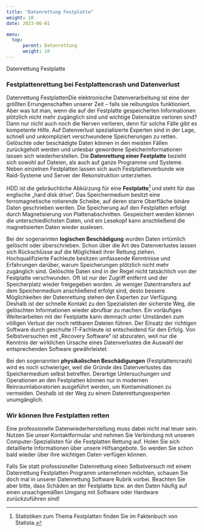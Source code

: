 ```yaml
---
title: "Datenrettung Festplatte"
weight: 10
date: 2023-06-01

menu:
  top:
      parent: Datenrettung
      weight: 10
---
```


Datenrettung Festplatte

### Festplattenrettung bei Festplattencrash und Datenverlust

Datenrettung FestplattenDie elektronische Datenverarbeitung ist eine der größten Errungenschaften unserer Zeit – falls sie reibungslos funktioniert. Aber was tut man, wenn die auf der Festplatte gespeicherten Informationen plötzlich nicht mehr zugänglich sind und wichtige Datensätze verloren sind? Dann nur nicht auch noch die Nerven verlieren, denn für solche Fälle gibt es kompetente Hilfe. Auf Datenverlust spezialisierte Experten sind in der Lage, schnell und unkompliziert verschwundene Speicherungen zu retten. Gelöschte oder beschädigte Daten können in den meisten Fällen zurückgeholt werden und unlesbar gewordene Speicherinformationen lassen sich wiederherstellen. Die **Datenrettung einer Festplatte** bezieht sich sowohl auf Dateien, als auch auf ganze Programme und Systeme. Neben einzelnen Festplatten lassen sich auch Festplattenverbunde wie Raid-Systeme und Server der Rekonstruktion unterziehen.

HDD ist die gebräuchliche Abkürzung für eine **Festplatte**[^*] und steht für das englische „hard disk drive“. Das Speichermedium besitzt eine ferromagnetische rotierende Scheibe, auf deren starre Oberfläche binäre Daten geschrieben werden. Die Speicherung auf den Festplatten erfolgt durch Magnetisierung von Plattenabschnitten. Gespeichert werden können die unterschiedlichsten Daten, und ein Lesekopf kann anschließend die magnetisierten Daten wieder auslesen.

Bei der sogenannten **logischen Beschädigung** wurden Daten irrtümlich gelöscht oder überschrieben. Schon über die Art des Datenverlustes lassen sich Rückschlüsse auf die Möglichkeit ihrer Rettung ziehen. Hochqualifizierte Fachleute besitzen umfassende Kenntnisse und Erfahrungen darüber, warum Speicherungen plötzlich nicht mehr zugänglich sind. Gelöschte Daten sind in der Regel nicht tatsächlich von der Festplatte verschwunden. Oft ist nur der Zugriff entfernt und der Speicherplatz wieder freigegeben worden. Je weniger Datentransfers auf dem Speichermedium anschließend erfolgt sind, desto bessere Möglichkeiten der Datenrettung stehen den Experten zur Verfügung. Deshalb ist der schnelle Kontakt zu den Spezialisten der sicherste Weg, die gelöschten Informationen wieder abrufbar zu machen. Ein vorläufiges Weiterarbeiten mit der Festplatte kann demnach unter Umständen zum völligen Verlust der noch rettbaren Dateien führen. Der Einsatz der richtigen Software durch geschulte IT-Fachleute ist entscheidend für den Erfolg. Von Selbstversuchen mit „Recovery Software“ ist abzuraten, weil nur die Kenntnis der wirklichen Ursache eines Datenverlustes die Auswahl der entsprechenden Software gewährleistet.

Bei den sogenannten **physikalischen Beschädigungen** (Festplattencrash) wird es noch schwieriger, weil die Gründe des Datenverlustes das Speichermedium selbst betreffen. Derartige Untersuchungen und Operationen an den Festplatten können nur in modernen Reinraumlaboratorien ausgeführt werden, um Kontaminationen zu vermeiden. Deshalb ist der Weg zu einem Datenrettungsexperten unumgänglich.

### Wir können Ihre Festplatten retten

Eine professionelle Datenwiederherstellung muss dabei nicht mal teuer sein. Nutzen Sie unser Kontaktformular und nehmen Sie Verbindung mit unseren Computer-Spezialisten für die Festplatten Rettung auf. Holen Sie sich detaillierte Informationen über unsere Hilfsangebote. So werden Sie schon bald wieder über ihre wichtigen Daten verfügen können.

Falls Sie statt professioneller Datenrettung einen Selbstversuch mit einem Datenrettung Festplatten Programm unternehmen möchten, schauen Sie doch mal in unserer Datenrettung Software Rubrik vorbei. Beachten Sie aber bitte, dass Schäden an der Festplatte bzw. an den Daten häufig auf einen unsachgemäßen Umgang mit Software oder Hardware zurückzuführen sind!

[^*]: Statistiken zum Thema Festplatten finden Sie im Faktenbuch von Statista.
